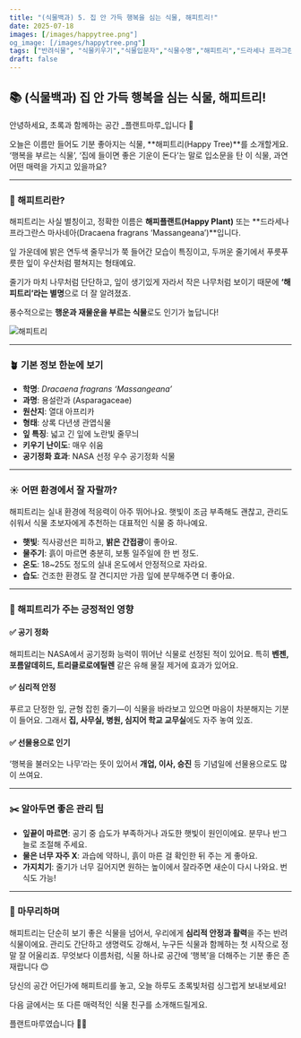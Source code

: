 ```yaml
---
title: "(식물백과) 5. 집 안 가득 행복을 심는 식물, 해피트리!"
date: 2025-07-18
images: [/images/happytree.png"]
og_image: [/images/happytree.png"]
tags: ["반려식물", "식물키우기","식물입문자","식물수명","해피트리","드라세나 프라그란스 마사네아"]
draft: false
---
```



## 📚  (식물백과) 집 안 가득 행복을 심는 식물, 해피트리!

안녕하세요, 초록과 함께하는 공간 _플랜트마루_입니다 🌿

오늘은 이름만 들어도 기분 좋아지는 식물, **해피트리(Happy Tree)**를 소개할게요.
‘행복을 부르는 식물’, ‘집에 들이면 좋은 기운이 돈다’는 말로 입소문을 탄 이 식물, 과연 어떤 매력을 가지고 있을까요?

---

### 🌱 해피트리란?

해피트리는 사실 별칭이고, 정확한 이름은 **해피플랜트(Happy Plant)** 또는 **드라세나 프라그란스 마사네아(Dracaena fragrans ‘Massangeana’)**입니다.

잎 가운데에 밝은 연두색 줄무늬가 쭉 들어간 모습이 특징이고, 두꺼운 줄기에서 푸릇푸릇한 잎이 우산처럼 펼쳐지는 형태예요.

줄기가 마치 나무처럼 단단하고, 잎이 생기있게 자라서 작은 나무처럼 보이기 때문에 **‘해피트리’라는 별명**으로 더 잘 알려졌죠.

풍수적으로는 **행운과 재물운을 부르는 식물**로도 인기가 높답니다!

![해피트리](/images/happytree.png)

---

### 🪴 기본 정보 한눈에 보기

- **학명**: _Dracaena fragrans ‘Massangeana’_
- **과명**: 용설란과 (Asparagaceae)
- **원산지**: 열대 아프리카
- **형태**: 상록 다년생 관엽식물
- **잎 특징**: 넓고 긴 잎에 노란빛 줄무늬
- **키우기 난이도**: 매우 쉬움
- **공기정화 효과**: NASA 선정 우수 공기정화 식물

---

### ☀️ 어떤 환경에서 잘 자랄까?

해피트리는 실내 환경에 적응력이 아주 뛰어나요. 햇빛이 조금 부족해도 괜찮고, 관리도 쉬워서 식물 초보자에게 추천하는 대표적인 식물 중 하나예요.

- **햇빛**: 직사광선은 피하고, **밝은 간접광**이 좋아요.   
- **물주기**: 흙이 마르면 충분히, 보통 일주일에 한 번 정도.
- **온도**: 18~25도 정도의 실내 온도에서 안정적으로 자라요.
- **습도**: 건조한 환경도 잘 견디지만 가끔 잎에 분무해주면 더 좋아요.

---

### 💚 해피트리가 주는 긍정적인 영향

#### ✅ 공기 정화
해피트리는 NASA에서 공기정화 능력이 뛰어난 식물로 선정된 적이 있어요.
특히 **벤젠, 포름알데히드, 트리클로로에틸렌** 같은 유해 물질 제거에 효과가 있어요.

#### ✅ 심리적 안정
푸르고 단정한 잎, 균형 잡힌 줄기—이 식물을 바라보고 있으면 마음이 차분해지는 기분이 들어요.
그래서 **집, 사무실, 병원, 심지어 학교 교무실**에도 자주 놓여 있죠.

#### ✅ 선물용으로 인기

‘행복을 불러오는 나무’라는 뜻이 있어서 **개업, 이사, 승진** 등 기념일에 선물용으로도 많이 쓰여요.

---

### ✂️ 알아두면 좋은 관리 팁

- **잎끝이 마르면**: 공기 중 습도가 부족하거나 과도한 햇빛이 원인이에요. 분무나 반그늘로 조절해 주세요.
- **물은 너무 자주 X**: 과습에 약하니, 흙이 마른 걸 확인한 뒤 주는 게 좋아요.
- **가지치기**: 줄기가 너무 길어지면 원하는 높이에서 잘라주면 새순이 다시 나와요. 번식도 가능!

---

### 🌿 마무리하며

해피트리는 단순히 보기 좋은 식물을 넘어서, 우리에게 **심리적 안정과 활력**을 주는 반려식물이에요.
관리도 간단하고 생명력도 강해서, 누구든 식물과 함께하는 첫 시작으로 정말 잘 어울리죠.
무엇보다 이름처럼, 식물 하나로 공간에 ‘행복’을 더해주는 기분 좋은 존재랍니다 😊

당신의 공간 어딘가에 해피트리를 놓고, 오늘 하루도 초록빛처럼 싱그럽게 보내보세요!

다음 글에서는 또 다른 매력적인 식물 친구를 소개해드릴게요.

플랜트마루였습니다 🌱💛